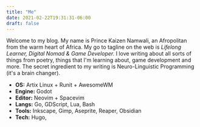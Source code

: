 ```yaml
---
title: "Me"
date: 2021-02-22T19:31:31-06:00
draft: false
---
```


Welcome to my blog. My name is Prince Kaizen Namwali, an Afropolitan from the warm heart of Africa. My go to tagline on the web is _Lifelong Learner, Digital Nomad & Game Developer._ I love writing about all sorts of things from poetry, things that I'm learning about, game development and more. The secret ingredient to my writing is Neuro-Linguistic Programming (it's a brain changer).

- __OS:__ Artix Linux + Runit + AwesomeWM
- __Engine:__ Godot
- __Editor:__ Neovim + Spacevim
- __Langs:__ Go, GDScript, Lua, Bash
- __Tools:__ Inkscape, Gimp, Aseprite, Reaper, Obsidian
- __Tech:__ Hugo, 

